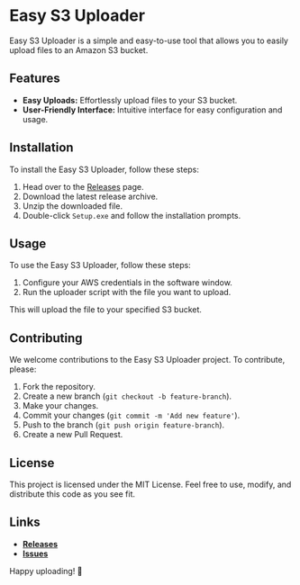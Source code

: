 # Easy S3 Uploader

Easy S3 Uploader is a simple and easy-to-use tool that allows you to easily upload files to an Amazon S3 bucket.

## Features

- **Easy Uploads:** Effortlessly upload files to your S3 bucket.
- **User-Friendly Interface:** Intuitive interface for easy configuration and usage.

## Installation

To install the Easy S3 Uploader, follow these steps:

1. Head over to the [Releases](../../releases) page.
2. Download the latest release archive.
3. Unzip the downloaded file.
4. Double-click `Setup.exe` and follow the installation prompts.

## Usage

To use the Easy S3 Uploader, follow these steps:

1. Configure your AWS credentials in the software window.
2. Run the uploader script with the file you want to upload.

This will upload the file to your specified S3 bucket.

## Contributing

We welcome contributions to the Easy S3 Uploader project. To contribute, please:

1. Fork the repository.
2. Create a new branch (`git checkout -b feature-branch`).
3. Make your changes.
4. Commit your changes (`git commit -m 'Add new feature'`).
5. Push to the branch (`git push origin feature-branch`).
6. Create a new Pull Request.

## License

This project is licensed under the MIT License. Feel free to use, modify, and distribute this code as you see fit.

## Links

- **[Releases](../../releases)**
- **[Issues](../../issues)**

Happy uploading! 🚀
